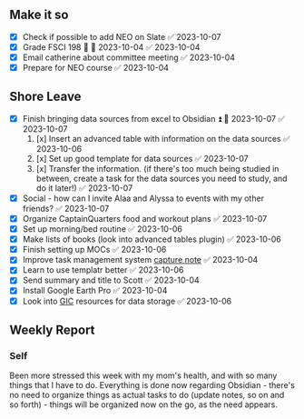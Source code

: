 ## Make it so

- [x] Check if possible to add NEO on Slate ✅ 2023-10-07
- [x] Grade FSCI 198 🔼 📅 2023-10-04 ✅ 2023-10-04
- [x] Email catherine about committee meeting ✅ 2023-10-04
- [x] Prepare for NEO course ✅ 2023-10-04

## Shore Leave

- [x] Finish bringing data sources from excel to Obsidian ⏫ 📅 2023-10-07 ✅ 2023-10-07
	1. [x] Insert an advanced table with information on the data sources ✅ 2023-10-06
	2. [x] Set up good template for data sources ✅ 2023-10-07
	3. [x] Transfer the information. (if there's too much being studied in between, create a task for the data sources you need to study, and do it later!) ✅ 2023-10-07
- [x] Social - how can I invite Alaa and Alyssa to events with my other friends? ✅ 2023-10-07
- [x] Organize CaptainQuarters food and workout plans ✅ 2023-10-07
- [x] Set up morning/bed routine ✅ 2023-10-06
- [x] Make lists of books (look into advanced tables plugin) ✅ 2023-10-06
- [x] Finish setting up MOCs ✅ 2023-10-06
- [x] Improve task management system [capture note](https://forum.obsidian.md/t/how-to-use-daily-notes-with-a-capture-note/6121) ✅ 2023-10-04
- [x] Learn to use templatr better ✅ 2023-10-06
- [x] Send summary and title to Scott ✅ 2023-10-04
- [x] Install Google Earth Pro ✅ 2023-10-04
- [x] Look into [GIC](https://gic.geog.mcgill.ca/) resources for data storage ✅ 2023-10-06
## Weekly Report

### Self
Been more stressed this week with my mom's health, and with so many things that I have to do.
Everything is done now regarding Obsidian - there's no need to organize things as actual tasks to do (update notes, so on and so forth) - things will be organized now on the go, as the need appears.
